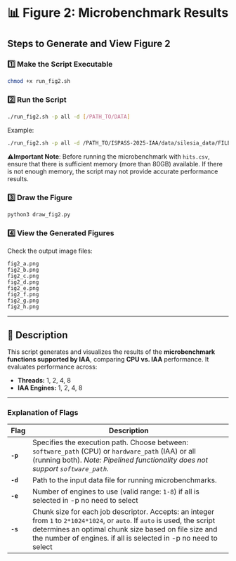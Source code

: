 # 📊 Figure 2: Microbenchmark Results

## Steps to Generate and View Figure 2

### 1️⃣ Make the Script Executable
```bash
chmod +x run_fig2.sh
```

### 2️⃣ Run the Script
```bash
./run_fig2.sh -p all -d [/PATH_TO/DATA]
```
Example:
```bash
./run_fig2.sh -p all -d /PATH_TO/ISPASS-2025-IAA/data/silesia_data/FILE_NAME
```
**⚠️Important Note**: Before running the microbenchmark with `hits.csv`, ensure that there is sufficient memory (more than 80GB) available. If there is not enough memory, the script may not provide accurate performance results.

### 3️⃣ Draw the Figure
```bash
python3 draw_fig2.py
```

### 4️⃣ View the Generated Figures
Check the output image files:
```
fig2_a.png
fig2_b.png
fig2_c.png
fig2_d.png
fig2_e.png
fig2_f.png
fig2_g.png
fig2_h.png
```

---

## 📌 Description
This script generates and visualizes the results of the **microbenchmark functions supported by IAA**, comparing **CPU vs. IAA** performance. It evaluates performance across:
- **Threads:** 1, 2, 4, 8
- **IAA Engines:** 1, 2, 4, 8

---

### **Explanation of Flags**
| Flag | Description |
|------|------------|
| **`-p`** | Specifies the execution path. Choose between: `software_path` (CPU) or `hardware_path` (IAA) or all (running both). *Note: Pipelined functionality does not support `software_path`.* |
| **`-d`** | Path to the input data file for running microbenchmarks. |
| **`-e`** | Number of engines to use (valid range: `1-8`) if all is selected in -p no need to select |
| **`-s`** | Chunk size for each job descriptor. Accepts: an integer from `1` to `2*1024*1024`, or `auto`. If `auto` is used, the script determines an optimal chunk size based on file size and the number of engines. if all is selected in -p no need to select |
